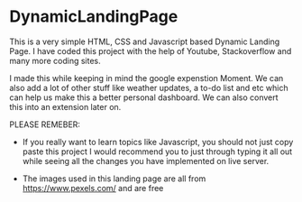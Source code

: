 # DynamicLandingPage

This is a very simple HTML, CSS and Javascript based Dynamic Landing Page. I have coded this project with the help of Youtube, Stackoverflow and many more coding sites.

I made this while keeping in mind the google expenstion Moment. We can also add a lot of other stuff like weather updates, a to-do list and etc which can help us make this a better personal dashboard. We can also convert this into an extension later on.

PLEASE REMEBER:

- If you really want to learn topics like Javascript, you should not just copy paste this project I would recommend you to just through typing it all out while seeing all the changes you have implemented on live server.

- The images used in this landing page are all from https://www.pexels.com/ and are free
